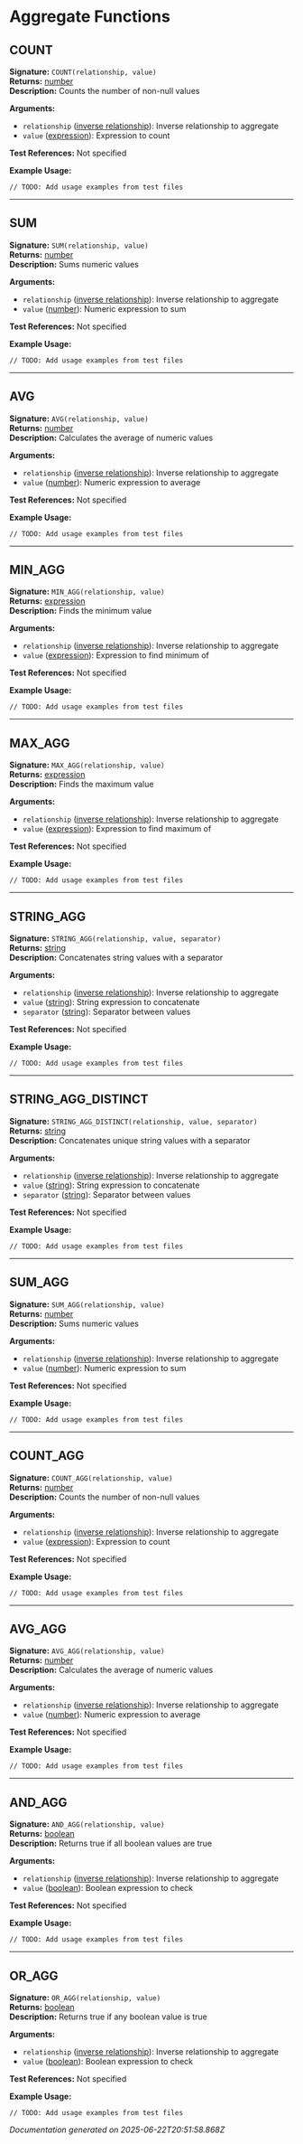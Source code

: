 # Aggregate Functions


## COUNT

**Signature:** `COUNT(relationship, value)`  
**Returns:** [number](../types.md#number)  
**Description:** Counts the number of non-null values

**Arguments:**
- `relationship` ([inverse relationship](../types.md#inverse_relationship)): Inverse relationship to aggregate
- `value` ([expression](../types.md#expression)): Expression to count

**Test References:** Not specified

**Example Usage:**
```
// TODO: Add usage examples from test files
```

---

## SUM

**Signature:** `SUM(relationship, value)`  
**Returns:** [number](../types.md#number)  
**Description:** Sums numeric values

**Arguments:**
- `relationship` ([inverse relationship](../types.md#inverse_relationship)): Inverse relationship to aggregate
- `value` ([number](../types.md#number)): Numeric expression to sum

**Test References:** Not specified

**Example Usage:**
```
// TODO: Add usage examples from test files
```

---

## AVG

**Signature:** `AVG(relationship, value)`  
**Returns:** [number](../types.md#number)  
**Description:** Calculates the average of numeric values

**Arguments:**
- `relationship` ([inverse relationship](../types.md#inverse_relationship)): Inverse relationship to aggregate
- `value` ([number](../types.md#number)): Numeric expression to average

**Test References:** Not specified

**Example Usage:**
```
// TODO: Add usage examples from test files
```

---

## MIN_AGG

**Signature:** `MIN_AGG(relationship, value)`  
**Returns:** [expression](../types.md#expression)  
**Description:** Finds the minimum value

**Arguments:**
- `relationship` ([inverse relationship](../types.md#inverse_relationship)): Inverse relationship to aggregate
- `value` ([expression](../types.md#expression)): Expression to find minimum of

**Test References:** Not specified

**Example Usage:**
```
// TODO: Add usage examples from test files
```

---

## MAX_AGG

**Signature:** `MAX_AGG(relationship, value)`  
**Returns:** [expression](../types.md#expression)  
**Description:** Finds the maximum value

**Arguments:**
- `relationship` ([inverse relationship](../types.md#inverse_relationship)): Inverse relationship to aggregate
- `value` ([expression](../types.md#expression)): Expression to find maximum of

**Test References:** Not specified

**Example Usage:**
```
// TODO: Add usage examples from test files
```

---

## STRING_AGG

**Signature:** `STRING_AGG(relationship, value, separator)`  
**Returns:** [string](../types.md#string)  
**Description:** Concatenates string values with a separator

**Arguments:**
- `relationship` ([inverse relationship](../types.md#inverse_relationship)): Inverse relationship to aggregate
- `value` ([string](../types.md#string)): String expression to concatenate
- `separator` ([string](../types.md#string)): Separator between values

**Test References:** Not specified

**Example Usage:**
```
// TODO: Add usage examples from test files
```

---

## STRING_AGG_DISTINCT

**Signature:** `STRING_AGG_DISTINCT(relationship, value, separator)`  
**Returns:** [string](../types.md#string)  
**Description:** Concatenates unique string values with a separator

**Arguments:**
- `relationship` ([inverse relationship](../types.md#inverse_relationship)): Inverse relationship to aggregate
- `value` ([string](../types.md#string)): String expression to concatenate
- `separator` ([string](../types.md#string)): Separator between values

**Test References:** Not specified

**Example Usage:**
```
// TODO: Add usage examples from test files
```

---

## SUM_AGG

**Signature:** `SUM_AGG(relationship, value)`  
**Returns:** [number](../types.md#number)  
**Description:** Sums numeric values

**Arguments:**
- `relationship` ([inverse relationship](../types.md#inverse_relationship)): Inverse relationship to aggregate
- `value` ([number](../types.md#number)): Numeric expression to sum

**Test References:** Not specified

**Example Usage:**
```
// TODO: Add usage examples from test files
```

---

## COUNT_AGG

**Signature:** `COUNT_AGG(relationship, value)`  
**Returns:** [number](../types.md#number)  
**Description:** Counts the number of non-null values

**Arguments:**
- `relationship` ([inverse relationship](../types.md#inverse_relationship)): Inverse relationship to aggregate
- `value` ([expression](../types.md#expression)): Expression to count

**Test References:** Not specified

**Example Usage:**
```
// TODO: Add usage examples from test files
```

---

## AVG_AGG

**Signature:** `AVG_AGG(relationship, value)`  
**Returns:** [number](../types.md#number)  
**Description:** Calculates the average of numeric values

**Arguments:**
- `relationship` ([inverse relationship](../types.md#inverse_relationship)): Inverse relationship to aggregate
- `value` ([number](../types.md#number)): Numeric expression to average

**Test References:** Not specified

**Example Usage:**
```
// TODO: Add usage examples from test files
```

---

## AND_AGG

**Signature:** `AND_AGG(relationship, value)`  
**Returns:** [boolean](../types.md#boolean)  
**Description:** Returns true if all boolean values are true

**Arguments:**
- `relationship` ([inverse relationship](../types.md#inverse_relationship)): Inverse relationship to aggregate
- `value` ([boolean](../types.md#boolean)): Boolean expression to check

**Test References:** Not specified

**Example Usage:**
```
// TODO: Add usage examples from test files
```

---

## OR_AGG

**Signature:** `OR_AGG(relationship, value)`  
**Returns:** [boolean](../types.md#boolean)  
**Description:** Returns true if any boolean value is true

**Arguments:**
- `relationship` ([inverse relationship](../types.md#inverse_relationship)): Inverse relationship to aggregate
- `value` ([boolean](../types.md#boolean)): Boolean expression to check

**Test References:** Not specified

**Example Usage:**
```
// TODO: Add usage examples from test files
```


*Documentation generated on 2025-06-22T20:51:58.868Z*
